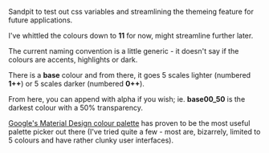 
Sandpit to test out css variables and streamlining the themeing feature for future applications.

I've whittled the colours down to **11** for now, might streamline further later.

The current naming convention is a little generic - it doesn't say if the colours are accents, highlights or dark.

There is a **base** colour and from there, it goes 5 scales lighter (numbered **1++**) or 5 scales darker (numbered **0++**).

From here, you can append with alpha if you wish; ie. **base00_50** is the darkest colour with a 50% transparency.

[Google's Material Design colour palette](https://www.materialpalette.com) has proven to be the most useful palette picker out there (I've tried quite a few - most are, bizarrely, limited to 5 colours and have rather clunky user interfaces).
